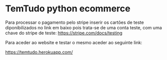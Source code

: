 # TemTudo python ecommerce

Para processar o pagamento pelo stripe inserir os cartões de teste diponibilizados no link em baixo pois trata-se de uma conta teste, com uma chave do stripe de teste:
https://stripe.com/docs/testing

Para aceder ao website e testar o mesmo aceder ao seguinte link:

https://temtudo.herokuapp.com/
